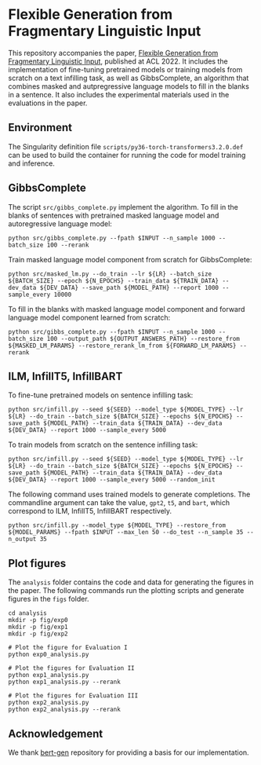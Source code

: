 # Flexible Generation from Fragmentary Linguistic Input

This repository accompanies the paper, [Flexible Generation from Fragmentary Linguistic Input](https://aclanthology.org/2022.acl-long.563/), published at ACL 2022. It includes the implementation of fine-tuning pretrained models or training models from scratch on a text infilling task, as well as GibbsComplete, an algorithm that combines masked and autpregressive language models to fill in the blanks in a sentence. It also includes the experimental materials used in the evaluations in the paper.

## Environment

The Singularity definition file `scripts/py36-torch-transformers3.2.0.def` can be used to build the container for running the code for model training and inference.

## GibbsComplete

The script `src/gibbs_complete.py` implement the algorithm. To fill in the blanks of sentences with pretrained masked language model and autoregressive language model:

```
python src/gibbs_complete.py --fpath $INPUT --n_sample 1000 --batch_size 100 --rerank
```

Train masked language model component from scratch for GibbsComplete:

```
python src/masked_lm.py --do_train --lr ${LR} --batch_size ${BATCH_SIZE} --epoch ${N_EPOCHS} --train_data ${TRAIN_DATA} --dev_data ${DEV_DATA} --save_path ${MODEL_PATH} --report 1000 --sample_every 10000
```

To fill in the blanks with masked language model component and forward language model component learned from scratch:

```
python src/gibbs_complete.py --fpath $INPUT --n_sample 1000 --batch_size 100 --output_path ${OUTPUT_ANSWERS_PATH} --restore_from ${MASKED_LM_PARAMS} --restore_rerank_lm_from ${FORWARD_LM_PARAMS} --rerank
```

## ILM, InfillT5, InfillBART
To fine-tune pretrained models on sentence infilling task:

```
python src/infill.py --seed ${SEED} --model_type ${MODEL_TYPE} --lr ${LR} --do_train --batch_size ${BATCH_SIZE} --epochs ${N_EPOCHS} --save_path ${MODEL_PATH} --train_data ${TRAIN_DATA} --dev_data ${DEV_DATA} --report 1000 --sample_every 5000
```

To train models from scratch on the sentence infilling task:

```
python src/infill.py --seed ${SEED} --model_type ${MODEL_TYPE} --lr ${LR} --do_train --batch_size ${BATCH_SIZE} --epochs ${N_EPOCHS} --save_path ${MODEL_PATH} --train_data ${TRAIN_DATA} --dev_data ${DEV_DATA} --report 1000 --sample_every 5000 --random_init
```

The following command uses trained models to generate completions. The commandline argument can take the value, `gpt2`, `t5`, and `bart`, which correspond to ILM, InfillT5, InfillBART respectively.

```
python src/infill.py --model_type ${MODEL_TYPE} --restore_from ${MODEL_PARAMS} --fpath $INPUT --max_len 50 --do_test --n_sample 35 --n_output 35
```

## Plot figures

The `analysis` folder contains the code and data for generating the figures in the paper. The following commands run the plotting scripts and generate figures in the `figs` folder.

```
cd analysis
mkdir -p fig/exp0
mkdir -p fig/exp1
mkdir -p fig/exp2

# Plot the figure for Evaluation I
python exp0_analysis.py

# Plot the figures for Evaluation II
python exp1_analysis.py
python exp1_analysis.py --rerank

# Plot the figures for Evaluation III
python exp2_analysis.py
python exp2_analysis.py --rerank
```

## Acknowledgement
We thank [bert-gen](https://github.com/nyu-dl/bert-gen) repository for providing a basis for our implementation.


